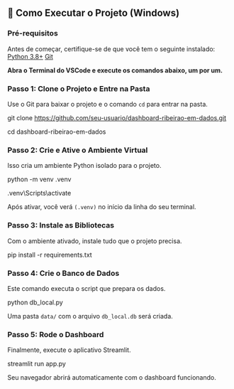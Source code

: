 ## 🚀 Como Executar o Projeto (Windows)

### Pré-requisitos

Antes de começar, certifique-se de que você tem o seguinte instalado:
[Python 3.8+](https://www.python.org/downloads/)
[Git](https://git-scm.com/downloads/)

**Abra o Terminal do VSCode e execute os comandos abaixo, um por um.**

### Passo 1: Clone o Projeto e Entre na Pasta

Use o Git para baixar o projeto e o comando `cd` para entrar na pasta.

git clone https://github.com/seu-usuario/dashboard-ribeirao-em-dados.git

cd dashboard-ribeirao-em-dados

### Passo 2: Crie e Ative o Ambiente Virtual

Isso cria um ambiente Python isolado para o projeto.

python -m venv .venv

.venv\Scripts\activate

Após ativar, você verá `(.venv)` no início da linha do seu terminal.

### Passo 3: Instale as Bibliotecas

Com o ambiente ativado, instale tudo que o projeto precisa.

pip install -r requirements.txt

### Passo 4: Crie o Banco de Dados

Este comando executa o script que prepara os dados.

python db_local.py

Uma pasta `data/` com o arquivo `db_local.db` será criada.

### Passo 5: Rode o Dashboard

Finalmente, execute o aplicativo Streamlit.

streamlit run app.py

Seu navegador abrirá automaticamente com o dashboard funcionando.